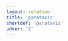 ```yaml
---
layout: relation
title: 'parataxis'
shortdef: 'parataxis'
udver: '2'
---
```

<!-- Interlanguage links updated Út zář 29 20:43:26 CEST 2020 -->
